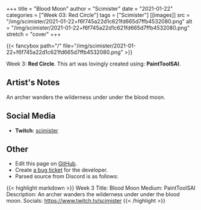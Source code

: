 +++
title =       "Blood Moon"
author =      "Scimister"
date =        "2021-01-22"
categories =  ["Week 03: Red Circle"]
tags =        ["Scimister"]
[[images]]
                      src = "/img/scimister/2021-01-22+f6f745a22d1c621fd665d7ffb4532080.png"
                      alt = "/img/scimister/2021-01-22+f6f745a22d1c621fd665d7ffb4532080.png"
                      stretch = "cover"
+++


{{< fancybox path="/" file="/img/scimister/2021-01-22+f6f745a22d1c621fd665d7ffb4532080.png" >}}


Week 3: **Red Circle**. This art was lovingly created using: **PaintToolSAI**.

## Artist's Notes

An archer wanders the wilderness under under the blood moon.

## Social Media

- **Twitch**: [scimister]()


## Other

- Edit this page on [GitHub](https://github.com/teaminkling/web-refresh/edit/main/blog/content/blog/scimister-week-3-c664.md).
- Create [a bug ticket](https://github.com/teaminkling/web-refresh/issues/new?assignees=&labels=bug&template=problem-report.md&title=) for the developer.
- Parsed source from Discord is as follows:

{{< highlight markdown >}}
Week 3
Title: Blood Moon
Medium: PaintToolSAI
Description: An archer wanders the wilderness under under the blood moon.
Socials: https://www.twitch.tv/scimister
{{< /highlight >}}